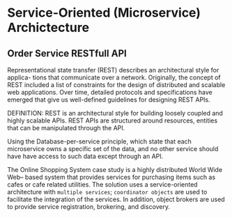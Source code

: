 # Service-Oriented (Microservice) Archictecture 
## Order Service RESTfull API 
Representational state transfer (REST) describes an architectural style for applica- tions that communicate over a network. 
Originally, the concept of REST included a list of constraints for the design of distributed and scalable web applications. 
Over time, detailed protocols and specifications have emerged that give us well-defined guidelines for designing REST APIs. 

DEFINITION: REST is an architectural style for building loosely coupled and highly scalable APIs. REST APIs are structured around resources, entities that can be manipulated through the API.

Using the Database-per-service principle, which state that each microservice
owns a specific set of the data, and no other service should have have access to such data
except through an API.

The Online Shopping System case study is a highly distributed World Wide Web– based system 
that provides services for purchasing items such as cafes or cafe related utilities. 
The solution uses a service-oriented architecture with `multiple services`; 
`coordinator objects` are used to facilitate the integration of the services. 
In addition, object brokers are used to provide service registration, brokering, and discovery. 
